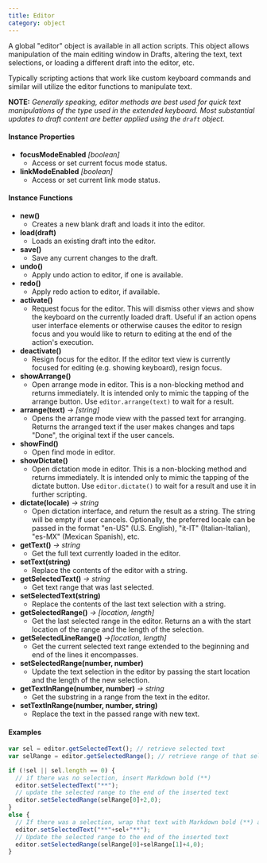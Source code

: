 ```yaml
---
title: Editor
category: object
---
```


A global "editor" object is available in all action scripts. This object allows manipulation of the main editing window in Drafts, altering the text, text selections, or loading a different draft into the editor, etc.

Typically scripting actions that work like custom keyboard commands and similar will utilize the editor functions to manipulate text.

**NOTE:** _Generally speaking, editor methods are best used for quick text manipulations of the type used in the extended keyboard. Most substantial updates to draft content are better applied using the `draft` object._

#### Instance Properties

- **focusModeEnabled** *[boolean]*
  - Access or set current focus mode status.
- **linkModeEnabled** *[boolean]*
  - Access or set current link mode status.

#### Instance Functions

- **new()**
  - Creates a new blank draft and loads it into the editor.
- **load(draft)**
  - Loads an existing draft into the editor.
- **save()**
  - Save any current changes to the draft.
- **undo()**
  - Apply undo action to editor, if one is available.
- **redo()**
  - Apply redo action to editor, if available.
- **activate()**
  - Request focus for the editor. This will dismiss other views and show the keyboard on the currently loaded draft. Useful if an action opens user interface elements or otherwise causes the editor to resign focus and you would like to return to editing at the end of the action's execution.
- **deactivate()**
  - Resign focus for the editor. If the editor text view is currently focused for editing (e.g. showing keyboard), resign focus.
- **showArrange()**
  - Open arrange mode in editor. This is a non-blocking method and returns immediately. It is intended only to mimic the tapping of the arrange button. Use `editor.arrange(text)` to wait for a result.
- **arrange(text)** -> *[string]*
  - Opens the arrange mode view with the passed text for arranging. Returns the arranged text if the user makes changes and taps "Done", the original text if the user cancels.
- **showFind()**
  - Open find mode in editor.
- **showDictate()**
  - Open dictation mode in editor. This is a non-blocking method and returns immediately. It is intended only to mimic the tapping of the dictate button. Use `editor.dictate()` to wait for a result and use it in further scripting.
- **dictate(locale)** *-> string*
  - Open dictation interface, and return the result as a string. The string will be empty if user cancels. Optionally, the preferred locale can be passed in the format "en-US" (U.S. English), "it-IT" (Italian-Italian), "es-MX" (Mexican Spanish), etc.
- **getText()** *-> string*
  - Get the full text currently loaded in the editor.
- **setText(string)**
  - Replace the contents of the editor with a string.
- **getSelectedText()** *-> string*
  - Get text range that was last selected.
- **setSelectedText(string)**
  - Replace the contents of the last text selection with a string.
- **getSelectedRange()** *-> [location, length]*
  - Get the last selected range in the editor. Returns an a with the start location of the range and the length of the selection.
- **getSelectedLineRange()** *->[location, length]*
  - Get the current selected text range extended to the beginning and end of the lines it encompasses.
- **setSelectedRange(number, number)**
  - Update the text selection in the editor by passing the start location and the length of the new selection.
- **getTextInRange(number, number)** *-> string*
  - Get the substring in a range from the text in the editor.
- **setTextInRange(number, number, string)**
  - Replace the text in the passed range with new text.

#### Examples

```javascript
var sel = editor.getSelectedText(); // retrieve selected text
var selRange = editor.getSelectedRange(); // retrieve range of that selection

if (!sel || sel.length == 0) {
  // if there was no selection, insert Markdown bold (**)
  editor.setSelectedText("**");
  // update the selected range to the end of the inserted text
  editor.setSelectedRange(selRange[0]+2,0);
}
else {
  // If there was a selection, wrap that text with Markdown bold (**) and replace selection
  editor.setSelectedText("**"+sel+"**");
  // Update the selected range to the end of the inserted text
  editor.setSelectedRange(selRange[0]+selRange[1]+4,0);
}
```
